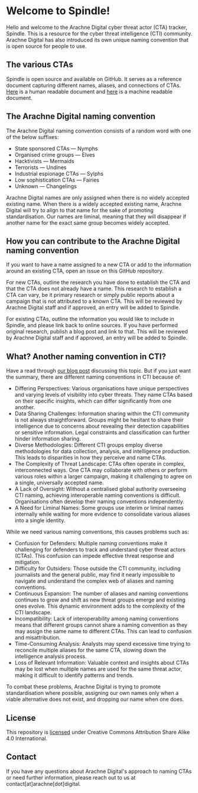 # Welcome to Spindle!

Hello and welcome to the Arachne Digital cyber threat actor (CTA) tracker, Spindle. This is a resource for the cyber threat intelligence (CTI) community. Arachne Digital has also introduced its own unique naming convention that is open source for people to use.

## The various CTAs

Spindle is open source and available on GitHub. It serves as a reference document capturing different names, aliases, and connections of CTAs. [Here](https://github.com/arachne-threat-intel/rosettaStone/blob/main/cta_names_mappings.md) is a human readable document and [here](https://github.com/arachne-threat-intel/rosettaStone/blob/main/cta_names_mappings.json) is a machine readable document.

## The Arachne Digital naming convention

The Arachne Digital naming convention consists of a random word with one of the below suffixes:
* State sponsored CTAs — Nymphs
* Organised crime groups — Elves
* Hacktivists — Mermaids
* Terrorists — Undines
* Industrial espionage CTAs — Sylphs
* Low sophistication CTAs — Fairies
* Unknown — Changelings

Arachne Digital names are only assigned when there is no widely accepted existing name. When there is a widely accepted existing name, Arachne Digital will try to align to that name for the sake of promoting standardisation. Our names are liminal, meaning that they will disappear if another name for the exact same group becomes widely accepted.

## How you can contribute to the Arachne Digital naming convention

If you want to have a name assigned to a new CTA or add to the information around an existing CTA, open an issue on this GitHub repository. 

For new CTAs, outline the research you have done to establish the CTA and that the CTA does not already have a name. This research to establish a CTA can vary, be it primary research or simply public reports about a campaign that is not attributed to a known CTA. This will be reviewed by Arachne Digital staff and if approved, an entry will be added to Spindle.

For existing CTAs, outline the information you would like to include in Spindle, and please link back to online sources. If you have performed original research, publish a blog post and link to that. This will be reviewed by Arachne Digital staff and if approved, an entry will be added to Spindle.

## What? Another naming convention in CTI?

Have a read through [our blog post](https://medium.com/p/96e1caad5eb7) discussing this topic. But if you just want the summary, there are different naming conventions in CTI because of:
* Differing Perspectives: Various organisations have unique perspectives and varying levels of visibility into cyber threats. They name CTAs based on their specific insights, which can differ significantly from one another.
* Data Sharing Challenges: Information sharing within the CTI community is not always straightforward. Groups might be hesitant to share their intelligence due to concerns about revealing their detection capabilities or sensitive information. Legal constraints and classification can further hinder information sharing.
* Diverse Methodologies: Different CTI groups employ diverse methodologies for data collection, analysis, and intelligence production. This leads to disparities in how they perceive and name CTAs.
* The Complexity of Threat Landscape: CTAs often operate in complex, interconnected ways. One CTA may collaborate with others or perform various roles within a larger campaign, making it challenging to agree on a single, universally accepted name.
* A Lack of Oversight: Without a centralised global authority overseeing CTI naming, achieving interoperable naming conventions is difficult. Organisations often develop their naming conventions independently.
* A Need for Liminal Names: Some groups use interim or liminal names internally while waiting for more evidence to consolidate various aliases into a single identity.

While we need various naming conventions, this causes problems such as:
* Confusion for Defenders: Multiple naming conventions make it challenging for defenders to track and understand cyber threat actors (CTAs). This confusion can impede effective threat response and mitigation.
* Difficulty for Outsiders: Those outside the CTI community, including journalists and the general public, may find it nearly impossible to navigate and understand the complex web of aliases and naming conventions.
* Continuous Expansion: The number of aliases and naming conventions continues to grow and shift as new threat groups emerge and existing ones evolve. This dynamic environment adds to the complexity of the CTI landscape.
* Incompatibility: Lack of interoperability among naming conventions means that different groups cannot share a naming convention as they may assign the same name to different CTAs. This can lead to confusion and misattribution.
* Time-Consuming Analysis: Analysts may spend excessive time trying to reconcile multiple aliases for the same CTA, slowing down the intelligence analysis process.
* Loss of Relevant Information: Valuable context and insights about CTAs may be lost when multiple names are used for the same threat actor, making it difficult to identify patterns and trends.

To combat these problems, Arachne Digital is trying to promote standardisation where possible, assigning our own names only when a viable alternative does not exist, and dropping our name when one does.

## License

This repository is [licensed](https://github.com/arachne-threat-intel/rosettaStone/blob/main/LICENSE.md) under Creative Commons Attribution Share Alike 4.0 International.

## Contact

If you have any questions about Arachne Digital's approach to naming CTAs or need further information, please reach out to us at contact[at]arachne[dot]digital.
